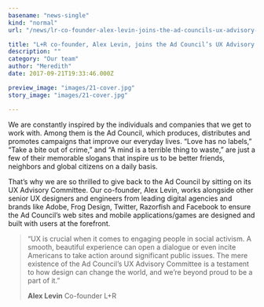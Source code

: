 ```yaml
---
basename: "news-single"
kind: "normal"
url: "/news/lr-co-founder-alex-levin-joins-the-ad-councils-ux-advisory-committee.html"

title: "L+R co-founder, Alex Levin, joins the Ad Council’s UX Advisory Committee"
description: ""
category: "Our team"
author: "Meredith"
date: 2017-09-21T19:33:46.000Z

preview_image: "images/21-cover.jpg"
story_image: "images/21-cover.jpg"

---
```


We are constantly inspired by the individuals and companies that we get to work with. Among them is the Ad Council, which produces, distributes and promotes campaigns that improve our everyday lives. “Love has no labels,” “Take a bite out of crime,” and “A mind is a terrible thing to waste,” are just a few of their memorable slogans that inspire us to be better friends, neighbors and global citizens on a daily basis.

That’s why we are so thrilled to give back to the Ad Council by sitting on its UX Advisory Committee. Our co-founder, Alex Levin, works alongside other senior UX designers and engineers from leading digital agencies and brands like Adobe, Frog Design, Twitter, Razorfish and Facebook to ensure the Ad Council’s web sites and mobile applications/games are designed and built with users at the forefront.

> “UX is crucial when it comes to engaging people in social activism. A smooth, beautiful  experience can open a dialogue or even incite Americans to take action around significant public issues. The mere existence of the Ad Council’s UX Advisory Committee is a testament to how design can change the world, and we’re beyond proud to be a part of it.”
>
> **Alex Levin**
> Co-founder
> L+R
